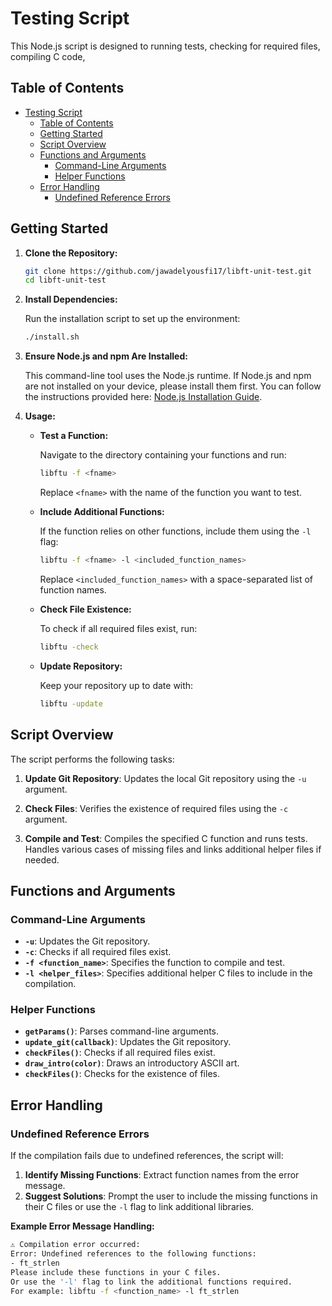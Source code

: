 # Testing Script

This Node.js script is designed to running tests, checking for required files, compiling C code,

## Table of Contents

- [Testing Script](#testing-script)
  - [Table of Contents](#table-of-contents)
  - [Getting Started](#getting-started)
  - [Script Overview](#script-overview)
  - [Functions and Arguments](#functions-and-arguments)
    - [Command-Line Arguments](#command-line-arguments)
    - [Helper Functions](#helper-functions)
  - [Error Handling](#error-handling)
    - [Undefined Reference Errors](#undefined-reference-errors)

## Getting Started

1. **Clone the Repository:**

    ```bash
    git clone https://github.com/jawadelyousfi17/libft-unit-test.git
    cd libft-unit-test
    ```

2. **Install Dependencies:**

    Run the installation script to set up the environment:

    ```bash
    ./install.sh
    ```

3. **Ensure Node.js and npm Are Installed:**

    This command-line tool uses the Node.js runtime. If Node.js and npm are not installed on your device, please install them first. You can follow the instructions provided here: [Node.js Installation Guide](https://docs.npmjs.com/downloading-and-installing-node-js-and-npm).

4. **Usage:**

    - **Test a Function:**

        Navigate to the directory containing your functions and run:

        ```bash
        libftu -f <fname>
        ```

        Replace `<fname>` with the name of the function you want to test.

    - **Include Additional Functions:**

        If the function relies on other functions, include them using the `-l` flag:

        ```bash
        libftu -f <fname> -l <included_function_names>
        ```

        Replace `<included_function_names>` with a space-separated list of function names.

    - **Check File Existence:**

        To check if all required files exist, run:

        ```bash
        libftu -check
        ```

    - **Update Repository:**

        Keep your repository up to date with:

        ```bash
        libftu -update
        ```

## Script Overview

The script performs the following tasks:

1. **Update Git Repository**: Updates the local Git repository using the `-u` argument.

2. **Check Files**: Verifies the existence of required files using the `-c` argument.

3. **Compile and Test**: Compiles the specified C function and runs tests. Handles various cases of missing files and links additional helper files if needed.

## Functions and Arguments

### Command-Line Arguments

- **`-u`**: Updates the Git repository.
- **`-c`**: Checks if all required files exist.
- **`-f <function_name>`**: Specifies the function to compile and test.
- **`-l <helper_files>`**: Specifies additional helper C files to include in the compilation.

### Helper Functions

- **`getParams()`**: Parses command-line arguments.
- **`update_git(callback)`**: Updates the Git repository.
- **`checkFiles()`**: Checks if all required files exist.
- **`draw_intro(color)`**: Draws an introductory ASCII art.
- **`checkFiles()`**: Checks for the existence of files.

## Error Handling

### Undefined Reference Errors

If the compilation fails due to undefined references, the script will:

1. **Identify Missing Functions**: Extract function names from the error message.
2. **Suggest Solutions**: Prompt the user to include the missing functions in their C files or use the `-l` flag to link additional libraries.

**Example Error Message Handling:**

```bash
⚠️ Compilation error occurred:
Error: Undefined references to the following functions:
- ft_strlen
Please include these functions in your C files.
Or use the '-l' flag to link the additional functions required.
For example: libftu -f <function_name> -l ft_strlen
